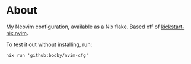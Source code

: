 # About

My Neovim configuration, available as a Nix flake. Based off of [kickstart-nix.nvim](https://github.com/nix-community/kickstart-nix.nvim).

To test it out without installing, run:

```command
nix run 'github:bodby/nvim-cfg'
```
